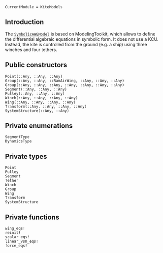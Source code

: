 ```@meta
CurrentModule = KiteModels
```
## Introduction
The [`SymbolicAWEModel`](@ref) is based on ModelingToolkit, which allows to define the differential algebraic equations in symbolic form. It does not use a KCU. Instead, the kite is controlled from the ground (e.g. a ship) using three winches and four tethers.

## Public constructors
```@docs
Point(::Any, ::Any, ::Any)
Group(::Any, ::Any, ::RamAirWing, ::Any, ::Any, ::Any)
Group(::Any, ::Any, ::Any, ::Any, ::Any, ::Any, ::Any)
Segment(::Any, ::Any, ::Any)
Pulley(::Any, ::Any, ::Any)
Winch(::Any, ::Any, ::Any, ::Any)
Wing(::Any, ::Any, ::Any, ::Any)
Transform(::Any, ::Any, ::Any, ::Any)
SystemStructure(::Any, ::Any)
```

## Private enumerations
```@docs
SegmentType
DynamicsType
```

## Private types
```@docs
Point
Pulley
Segment
Tether
Winch
Group
Wing
Transform
SystemStructure
```

## Private functions
```@docs
wing_eqs!
reinit!
scalar_eqs!
linear_vsm_eqs!
force_eqs!
```